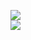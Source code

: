 [![](https://img.shields.io/badge/Made%20With-Github%20Spray-lightgrey.svg?style=for-the-badge&logo=github)](https://github.com/Annihil/github-spray#29218)  
[![](https://i.imgur.com/2DrTn0Z.gif)](https://github.com/Annihil/github-spray)